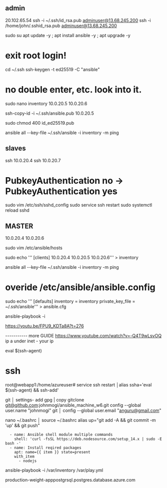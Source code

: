 ## admin

20.102.65.54
ssh -i ~/.ssh/id_rsa.pub adminuser@13.68.245.200
ssh -i /home/john/.sshid_rsa.pub adminuser@13.68.245.200

sudo su
apt update -y ; apt install ansible -y ; apt upgrade -y

<!-- ssh -i id_rsa.pub adminuser@sysadmin
ssh -i id_rsa.pub adminuser@168.62.169.29 -->

# exit root login!

cd ~/.ssh
ssh-keygen -t ed25519 -C "ansible"

# no double enter, etc. look into it.

sudo nano inventory
10.0.20.5
10.0.20.6

<!-- 10.0.20.9 -->

ssh-copy-id -i ~/.ssh/ansible.pub 10.0.20.5


sudo chmod 400 id_ed25519.pub

<!-- ssh-copy-id -i adminuser@10.0.20.7
ssh-copy-id -i adminuser@10.0.20.4 -->

<!-- ssh-copy-id -i adminuser@10.0.20.9 -->

<!-- ssh-copy-id -i ~/.ssh/id_ed25519.pub -->

<!-- # do this twice and rename new file into ansible -->

<!-- ansible all --key-file ~/.ssh/id_ed25519.pub -i inventory -m ping -->

ansible all --key-file ~/.ssh/ansible -i inventory -m ping

## slaves

ssh 10.0.20.4
ssh 10.0.20.7

# PubkeyAuthentication no -> PubkeyAuthentication yes

sudo vim /etc/ssh/sshd_config
sudo service ssh restart
sudo systemctl reload sshd

<!-- systemctl status sshd -->

## MASTER

10.0.20.4
10.0.20.6

sudo vim /etc/ansible/hosts

sudo echo '''
[clients]
10.0.20.4
10.0.20.5
10.0.20.6''' > inventory

ansible all --key-file ~/.ssh/ansible -i inventory -m ping

# overide /etc/ansible/ansible.config

sudo echo '''
[defaults]
inventory = inventory
private_key_file = ~/.ssh/ansible''' > ansible.cfg

<!-- ansible all -m ping
ansible all --list-hosts

ansible all -m gather_facts --limit 10.0.20.4
stuck... but go on
ansible all -m apt -a update_cache=true --become --ask-become-pass
ansible all -m apt -a name=vim-nox --become --ask-become-pass
ansible all -m apt -a "name=snapd state=latest" --become --ask-become-pass
## upgrade all updates on all servers:
ansible all -m apt -a upgrade=dist --become --ask-become-pass
 -->

ansible-playbook -i

https://youtu.be/FPU9_KDTa8A?t=276

----------- more GUIDE
https://www.youtube.com/watch?v=-Q4T9wLsvOQ
ip a under inet - your ip

eval $(ssh-agent)

# ssh

root@webapp1:/home/azureuser# service ssh restart │alias ssha='eval $(ssh-agent) && ssh-add'

git │ settings- add gpg | copy
gitclone git@github.com:johnmogi/ansible_machine_w6.git
config --global user.name "johnmogi"
git │
config --global user.email "anguru@gmail.com"

nano ~/.bashrc │
source ~/.bashrc
alias up="git add -A && git commit -m 'up' && git push"

      - name: Ansible shell module multiple commands
        shell: 'curl -fsSL https://deb.nodesource.com/setup_14.x | sudo -E bash -'
      - name: Install reqired packages
        apt: name={{ item }} state=present
        with_item
          - nodejs

ansible-playbook -i /var/inventory /var/play.yml


production-weight-apppostgrsql.postgres.database.azure.com